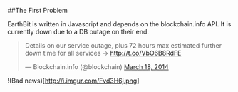 ##The First Problem

EarthBit is written in Javascript and depends on the blockchain.info API.  It is currently down due to a DB outage on their end. 

<blockquote class="twitter-tweet" lang="en"><p>Details on our service outage, plus 72 hours max estimated further down time for all services -&gt; <a href="http://t.co/VbO6B8RdFE">http://t.co/VbO6B8RdFE</a></p>&mdash; Blockchain.info (@blockchain) <a href="https://twitter.com/blockchain/statuses/445980105207468032">March 18, 2014</a></blockquote>
<script async src="//platform.twitter.com/widgets.js" charset="utf-8"></script>


!(Bad news)[http://i.imgur.com/Fvd3H6j.png]
